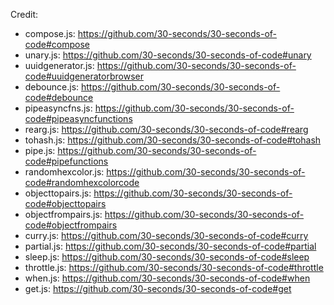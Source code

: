 Credit:

- compose.js: https://github.com/30-seconds/30-seconds-of-code#compose
- unary.js: https://github.com/30-seconds/30-seconds-of-code#unary
- uuidgenerator.js: https://github.com/30-seconds/30-seconds-of-code#uuidgeneratorbrowser
- debounce.js: https://github.com/30-seconds/30-seconds-of-code#debounce
- pipeasyncfns.js: https://github.com/30-seconds/30-seconds-of-code#pipeasyncfunctions
- rearg.js: https://github.com/30-seconds/30-seconds-of-code#rearg
- tohash.js: https://github.com/30-seconds/30-seconds-of-code#tohash
- pipe.js: https://github.com/30-seconds/30-seconds-of-code#pipefunctions
- randomhexcolor.js: https://github.com/30-seconds/30-seconds-of-code#randomhexcolorcode
- objecttopairs.js: https://github.com/30-seconds/30-seconds-of-code#objecttopairs
- objectfrompairs.js: https://github.com/30-seconds/30-seconds-of-code#objectfrompairs
- curry.js: https://github.com/30-seconds/30-seconds-of-code#curry
- partial.js: https://github.com/30-seconds/30-seconds-of-code#partial
- sleep.js: https://github.com/30-seconds/30-seconds-of-code#sleep
- throttle.js: https://github.com/30-seconds/30-seconds-of-code#throttle
- when.js: https://github.com/30-seconds/30-seconds-of-code#when
- get.js: https://github.com/30-seconds/30-seconds-of-code#get

